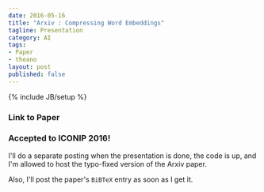```yaml
---
date: 2016-05-16
title: "Arxiv : Compressing Word Embeddings"
tagline: Presentation
category: AI
tags:
- Paper
- theano
layout: post
published: false
---
```

{% include JB/setup %}


### Link to Paper



### Accepted to ICONIP 2016!

I'll do a separate posting when the presentation is done, the code is up, and I'm allowed to 
host the typo-fixed version of the Arxiv paper.

Also, I'll post the paper's ```BiBTeX``` entry as soon as I get it.

